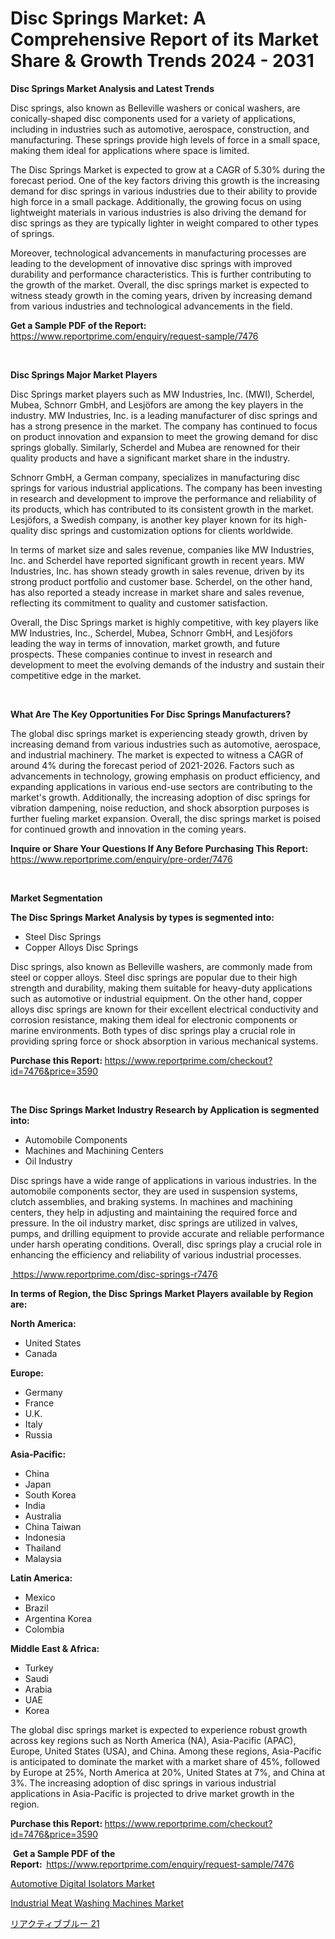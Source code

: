 <p><h1>Disc Springs Market: A Comprehensive Report of its Market Share & Growth Trends 2024 - 2031</h1></p><p><strong>Disc Springs Market Analysis and Latest Trends</strong></p>
<p><p>Disc springs, also known as Belleville washers or conical washers, are conically-shaped disc components used for a variety of applications, including in industries such as automotive, aerospace, construction, and manufacturing. These springs provide high levels of force in a small space, making them ideal for applications where space is limited.</p><p>The Disc Springs Market is expected to grow at a CAGR of 5.30% during the forecast period. One of the key factors driving this growth is the increasing demand for disc springs in various industries due to their ability to provide high force in a small package. Additionally, the growing focus on using lightweight materials in various industries is also driving the demand for disc springs as they are typically lighter in weight compared to other types of springs.</p><p>Moreover, technological advancements in manufacturing processes are leading to the development of innovative disc springs with improved durability and performance characteristics. This is further contributing to the growth of the market. Overall, the disc springs market is expected to witness steady growth in the coming years, driven by increasing demand from various industries and technological advancements in the field.</p></p>
<p><strong>Get a Sample PDF of the Report:&nbsp;</strong> <a href="https://www.reportprime.com/enquiry/request-sample/7476">https://www.reportprime.com/enquiry/request-sample/7476</a></p>
<p>&nbsp;</p>
<p><strong>Disc Springs Major Market Players</strong></p>
<p><p>Disc Springs market players such as MW Industries, Inc. (MWI), Scherdel, Mubea, Schnorr GmbH, and Lesjöfors are among the key players in the industry. MW Industries, Inc. is a leading manufacturer of disc springs and has a strong presence in the market. The company has continued to focus on product innovation and expansion to meet the growing demand for disc springs globally. Similarly, Scherdel and Mubea are renowned for their quality products and have a significant market share in the industry.</p><p>Schnorr GmbH, a German company, specializes in manufacturing disc springs for various industrial applications. The company has been investing in research and development to improve the performance and reliability of its products, which has contributed to its consistent growth in the market. Lesjöfors, a Swedish company, is another key player known for its high-quality disc springs and customization options for clients worldwide.</p><p>In terms of market size and sales revenue, companies like MW Industries, Inc. and Scherdel have reported significant growth in recent years. MW Industries, Inc. has shown steady growth in sales revenue, driven by its strong product portfolio and customer base. Scherdel, on the other hand, has also reported a steady increase in market share and sales revenue, reflecting its commitment to quality and customer satisfaction.</p><p>Overall, the Disc Springs market is highly competitive, with key players like MW Industries, Inc., Scherdel, Mubea, Schnorr GmbH, and Lesjöfors leading the way in terms of innovation, market growth, and future prospects. These companies continue to invest in research and development to meet the evolving demands of the industry and sustain their competitive edge in the market.</p></p>
<p>&nbsp;</p>
<p><strong>What Are The Key Opportunities For Disc Springs Manufacturers?</strong></p>
<p><p>The global disc springs market is experiencing steady growth, driven by increasing demand from various industries such as automotive, aerospace, and industrial machinery. The market is expected to witness a CAGR of around 4% during the forecast period of 2021-2026. Factors such as advancements in technology, growing emphasis on product efficiency, and expanding applications in various end-use sectors are contributing to the market's growth. Additionally, the increasing adoption of disc springs for vibration dampening, noise reduction, and shock absorption purposes is further fueling market expansion. Overall, the disc springs market is poised for continued growth and innovation in the coming years.</p></p>
<p><strong>Inquire or Share Your Questions If Any Before Purchasing This Report:</strong> <a href="https://www.reportprime.com/enquiry/pre-order/7476">https://www.reportprime.com/enquiry/pre-order/7476</a></p>
<p>&nbsp;</p>
<p><strong>Market Segmentation</strong></p>
<p><strong>The Disc Springs Market Analysis by types is segmented into:</strong></p>
<p><ul><li>Steel Disc Springs</li><li>Copper Alloys Disc Springs</li></ul></p>
<p><p>Disc springs, also known as Belleville washers, are commonly made from steel or copper alloys. Steel disc springs are popular due to their high strength and durability, making them suitable for heavy-duty applications such as automotive or industrial equipment. On the other hand, copper alloys disc springs are known for their excellent electrical conductivity and corrosion resistance, making them ideal for electronic components or marine environments. Both types of disc springs play a crucial role in providing spring force or shock absorption in various mechanical systems.</p></p>
<p><strong>Purchase this Report:&nbsp;</strong><a href="https://www.reportprime.com/checkout?id=7476&price=3590">https://www.reportprime.com/checkout?id=7476&price=3590</a></p>
<p>&nbsp;</p>
<p><strong>The Disc Springs Market Industry Research by Application is segmented into:</strong></p>
<p><ul><li>Automobile Components</li><li>Machines and Machining Centers</li><li>Oil Industry</li></ul></p>
<p><p>Disc springs have a wide range of applications in various industries. In the automobile components sector, they are used in suspension systems, clutch assemblies, and braking systems. In machines and machining centers, they help in adjusting and maintaining the required force and pressure. In the oil industry market, disc springs are utilized in valves, pumps, and drilling equipment to provide accurate and reliable performance under harsh operating conditions. Overall, disc springs play a crucial role in enhancing the efficiency and reliability of various industrial processes.</p></p>
<p><a href="https://www.reportprime.com/disc-springs-r7476">&nbsp;https://www.reportprime.com/disc-springs-r7476</a></p>
<p><strong>In terms of Region, the Disc Springs Market Players available by Region are:</strong></p>
<p>
    <p> <strong> North America: </strong>
        <ul>
            <li>United States</li>
            <li>Canada</li>
        </ul>
        </p> 
    <p> <strong> Europe: </strong>
        <ul>
            <li>Germany</li>
            <li>France</li>
            <li>U.K.</li>
            <li>Italy</li>
            <li>Russia</li>
        </ul>
        </p> 
    <p> <strong> Asia-Pacific: </strong>
        <ul>
            <li>China</li>
            <li>Japan</li>
            <li>South Korea</li>
            <li>India</li>
            <li>Australia</li>
            <li>China Taiwan</li>
            <li>Indonesia</li>
            <li>Thailand</li>
            <li>Malaysia</li>
        </ul>
        </p> 
    <p> <strong> Latin America: </strong>
        <ul>
            <li>Mexico</li>
            <li>Brazil</li>
            <li>Argentina Korea</li>
            <li>Colombia</li>
        </ul>
        </p> 
    <p> <strong> Middle East & Africa: </strong>
        <ul>
            <li>Turkey</li>
            <li>Saudi</li>
            <li>Arabia</li>
            <li>UAE</li>
            <li>Korea</li>
        </ul>
    </p>
    </p>
<p><p>The global disc springs market is expected to experience robust growth across key regions such as North America (NA), Asia-Pacific (APAC), Europe, United States (USA), and China. Among these regions, Asia-Pacific is anticipated to dominate the market with a market share of 45%, followed by Europe at 25%, North America at 20%, United States at 7%, and China at 3%. The increasing adoption of disc springs in various industrial applications in Asia-Pacific is projected to drive market growth in the region.</p></p>
<p><strong>Purchase this Report: </strong><a href="https://www.reportprime.com/checkout?id=7476&price=3590">https://www.reportprime.com/checkout?id=7476&price=3590</a></p>
<p>&nbsp;<strong>Get a Sample PDF of the Report:&nbsp;&nbsp;</strong><a href="https://www.reportprime.com/enquiry/request-sample/7476">https://www.reportprime.com/enquiry/request-sample/7476</a></p>
<p><strong></strong></p>
<p><p><a href="https://www.linkedin.com/pulse/automotive-digital-isolators-market-growth-trends-covid-19-impact-ff7bc?trackingId=7zrd94TxE0e1U9C2CdoNTw%3D%3D">Automotive Digital Isolators Market</a></p><p><a href="https://www.linkedin.com/pulse/industrial-meat-washing-machines-market-size-evaluating-dsoic?trackingId=yfdjH1ua6UnUA6le3Fr28Q%3D%3D">Industrial Meat Washing Machines Market</a></p><p><a href="https://medium.com/@josuehezog2023/%E3%83%AA%E3%82%A2%E3%82%AF%E3%83%86%E3%82%A3%E3%83%96%E3%83%96%E3%83%AB%E3%83%BC21%E3%81%AE%E5%B8%82%E5%A0%B4%E8%AA%BF%E6%9F%BB%E3%83%AC%E3%83%9D%E3%83%BC%E3%83%88-%E3%81%9D%E3%81%AE%E6%AD%B4%E5%8F%B2%E3%81%A8%E4%BA%88%E6%B8%AC2024%E5%B9%B4%E3%81%8B%E3%82%892031%E5%B9%B4%E3%81%BE%E3%81%A7-b9a917ab0c4a">リアクティブブルー 21</a></p></p>